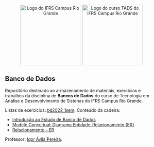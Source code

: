 <p align="center">
  <a href="https://ifrs.edu.br/riogrande/" target="blank"><img src="https://yt3.ggpht.com/ytc/AKedOLS6jhin7CrQpWfsbRRwFVS1rvOJqPUwHYGCSypL=s900-c-k-c0x00ffffff-no-rj" height="200" alt="Logo do IFRS Campus Rio Grande" /></a>
  <a href="http://divcomp.riogrande.ifrs.edu.br/superior" target="blank"><img src="http://sites.riogrande.ifrs.edu.br/arquivos/1810497/tads.png" height="200" alt="Logo do curso TADS do IFRS Campus Rio Grande" /></a>
</p>

## Banco de Dados
Repositório destinado ao armazenamento de materiais, exercícios e trabalhos da disciplina de **Bancos de Dados** do curso de Tecnologia em Análise e Desenvolvimento de Sistenas do IFRS Campus Rio Grande.

Listas de exercícios: [bd2022_1sem](https://github.com/IgorAvilaPereira/bd2022_1sem/wiki/Listas). 
Conteúdo da cadeira: 
  - [Introdução ao Estudo de Banco de Dados](https://github.com/IgorAvilaPereira/bd2022_1sem/blob/main/1ntroducao.md)
  - [Modelo Conceitual: Diagrama Entidade-Relacionamento (ER)](https://github.com/IgorAvilaPereira/bd2022_1sem/blob/main/2introducao-er.md)
  - [Relacionamento - ER](https://github.com/IgorAvilaPereira/bd2022_1sem/blob/main/4relacionamentos-er.md)

Professor: [Igor Ávila Pereira](https://github.com/IgorAvilaPereira).

